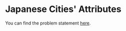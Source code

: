 # Japanese Cities' Attributes

You can find the problem statement [here](https://www.hackerrank.com/challenges/japanese-cities-attributes/problem?isFullScreen=false).

